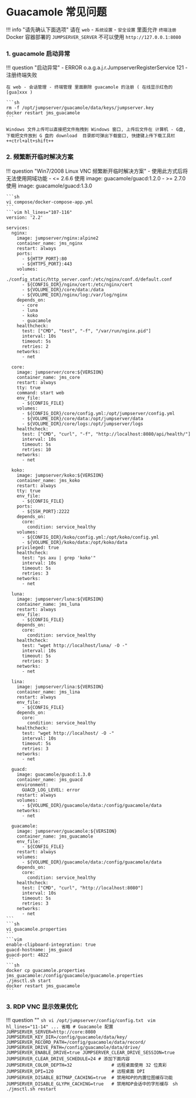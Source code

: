 # Guacamole 常见问题

!!! info "请先确认下面选项"
    请在 `web` - `系统设置` - `安全设置` 里面允许 `终端注册`  
    Docker 容器部署的 `JUMPSERVER_SERVER` 不可以使用 `http://127.0.0.1:8080`

### 1. guacamole 启动异常

!!! question "启动异常"
    - ERROR o.a.g.a.j.r.JumpserverRegisterService 121 - 注册终端失败

    在 web - 会话管理 - 终端管理 里面删除 guacamole 的注册 ( 在线显示红色的[gua]xxx )  

    ```sh
    rm -f /opt/jumpserver/guacamole/data/keys/jumpserver.key
    docker restart jms_guacamole
    ```

    Windows 文件上传可以直接把文件拖拽到 Windows 窗口, 上传后文件在 计算机 - G盘, 下载把文件放到 G 盘的 download  目录即可弹出下载窗口, 快捷键上传下载工具栏 ++ctrl+alt+shift++

### 2. 频繁断开临时解决方案

!!! question "Win7/2008 Linux VNC 频繁断开临时解决方案"
    - 使用此方式后将无法使用网域功能
    - <= 2.6.6  使用 image: guacamole/guacd:1.2.0
    - >= 2.7.0  使用 image: guacamole/guacd:1.3.0

    ```sh
    vi compose/docker-compose-app.yml
    ```
    ```vim hl_lines="107-116"
    version: '2.2'

    services:
      nginx:
        image: jumpserver/nginx:alpine2
        container_name: jms_nginx
        restart: always
        ports:
          - ${HTTP_PORT}:80
          - ${HTTPS_PORT}:443
        volumes:
          - ./config_static/http_server.conf:/etc/nginx/conf.d/default.conf
          - ${CONFIG_DIR}/nginx/cert:/etc/nginx/cert
          - ${VOLUME_DIR}/core/data:/data
          - ${VOLUME_DIR}/nginx/log:/var/log/nginx
        depends_on:
          - core
          - luna
          - koko
          - guacamole
        healthcheck:
          test: ["CMD", "test", "-f", "/var/run/nginx.pid"]
          interval: 10s
          timeout: 5s
          retries: 2
        networks:
          - net

      core:
        image: jumpserver/core:${VERSION}
        container_name: jms_core
        restart: always
        tty: true
        command: start web
        env_file:
          - ${CONFIG_FILE}
        volumes:
          - ${CONFIG_DIR}/core/config.yml:/opt/jumpserver/config.yml
          - ${VOLUME_DIR}/core/data:/opt/jumpserver/data
          - ${VOLUME_DIR}/core/logs:/opt/jumpserver/logs
        healthcheck:
          test: ["CMD", "curl", "-f", "http://localhost:8080/api/health/"]
          interval: 10s
          timeout: 5s
          retries: 10
        networks:
          - net

      koko:
        image: jumpserver/koko:${VERSION}
        container_name: jms_koko
        restart: always
        tty: true
        env_file:
          - ${CONFIG_FILE}
        ports:
          - ${SSH_PORT}:2222
        depends_on:
          core:
            condition: service_healthy
        volumes:
          - ${CONFIG_DIR}/koko/config.yml:/opt/koko/config.yml
          - ${VOLUME_DIR}/koko/data:/opt/koko/data
        privileged: true
        healthcheck:
          test: "ps axu | grep 'koko'"
          interval: 10s
          timeout: 5s
          retries: 3
        networks:
          - net

      luna:
        image: jumpserver/luna:${VERSION}
        container_name: jms_luna
        restart: always
        env_file:
          - ${CONFIG_FILE}
        depends_on:
          core:
            condition: service_healthy
        healthcheck:
          test: "wget http://localhost/luna/ -O -"
          interval: 10s
          timeout: 5s
          retries: 3
        networks:
          - net

      lina:
        image: jumpserver/lina:${VERSION}
        container_name: jms_lina
        restart: always
        env_file:
          - ${CONFIG_FILE}
        depends_on:
          core:
            condition: service_healthy
        healthcheck:
          test: "wget http://localhost/ -O -"
          interval: 10s
          timeout: 5s
          retries: 3
        networks:
          - net

      guacd:
        image: guacamole/guacd:1.3.0
        container_name: jms_guacd
        environment:
          GUACD_LOG_LEVEL: error
        restart: always
        volumes:
          - ${VOLUME_DIR}/guacamole/data:/config/guacamole/data
        networks:
          - net

      guacamole:
        image: jumpserver/guacamole:${VERSION}
        container_name: jms_guacamole
        env_file:
          - ${CONFIG_FILE}
        restart: always
        volumes:
          - ${VOLUME_DIR}/guacamole/data:/config/guacamole/data
        depends_on:
          core:
            condition: service_healthy
        healthcheck:
          test: ["CMD", "curl", "http://localhost:8080"]
          interval: 10s
          timeout: 5s
          retries: 3
        networks:
          - net
    ```
    ```sh
    vi guacamole.properties
    ```
    ```vim
    enable-clipboard-integration: true
    guacd-hostname: jms_guacd
    guacd-port: 4822
    ```
    ```sh
    docker cp guacamole.properties jms_guacamole:/config/guacamole/guacamole.properties
    ./jmsctl.sh start
    docker restart jms_guacamole
    ```

### 3. RDP VNC 显示效果优化

!!! question ""
    ```sh
    vi /opt/jumpserver/config/config.txt
    ```
    ```vim hl_lines="11-14"
    ... 省略
    # Guacamole 配置
    JUMPSERVER_SERVER=http://core:8080
    JUMPSERVER_KEY_DIR=/config/guacamole/data/key/
    JUMPSERVER_RECORD_PATH=/config/guacamole/data/record/
    JUMPSERVER_DRIVE_PATH=/config/guacamole/data/drive/
    JUMPSERVER_ENABLE_DRIVE=true
    JUMPSERVER_CLEAR_DRIVE_SESSION=true
    JUMPSERVER_CLEAR_DRIVE_SCHEDULE=24
    # 添加下面内容
    JUMPSERVER_COLOR_DEPTH=32               # 远程桌面使用 32 位真彩
    JUMPSERVER_DPI=120                      # 远程桌面 DPI
    JUMPSERVER_DISABLE_BITMAP_CACHING=true  # 禁用RDP的内置位图缓存功能
    JUMPSERVER_DISABLE_GLYPH_CACHING=true   # 禁用RDP会话中的字形缓存
    ```
    ```sh
    ./jmsctl.sh restart
    ```
